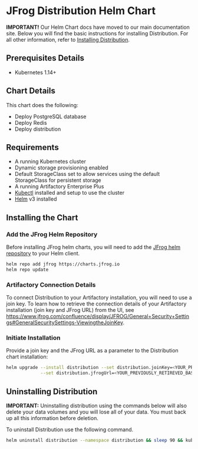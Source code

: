 # JFrog Distribution Helm Chart

**IMPORTANT!** Our Helm Chart docs have moved to our main documentation site. Below you will find the basic instructions for installing Distribution. For all other information, refer to [Installing Distribution](https://www.jfrog.com/confluence/display/JFROG/Installing+Distribution).

## Prerequisites Details
* Kubernetes 1.14+

## Chart Details
This chart does the following:
* Deploy PostgreSQL database
* Deploy Redis
* Deploy distribution

## Requirements
- A running Kubernetes cluster
- Dynamic storage provisioning enabled
- Default StorageClass set to allow services using the default StorageClass for persistent storage
- A running Artifactory Enterprise Plus
- [Kubectl](https://kubernetes.io/docs/tasks/tools/install-kubectl/) installed and setup to use the cluster
- [Helm](https://helm.sh/) v3 installed

## Installing the Chart

### Add the JFrog Helm Repository
Before installing JFrog helm charts, you will need to add the [JFrog helm repository](https://charts.jfrog.io) to your Helm client.

```bash
helm repo add jfrog https://charts.jfrog.io
helm repo update
```

### Artifactory Connection Details
To connect Distribution to your Artifactory installation, you will need to use a join key. To learn how to retrieve the connection details of your Artifactory installation (join key and JFrog URL) from the UI, see https://www.jfrog.com/confluence/display/JFROG/General+Security+Settings#GeneralSecuritySettings-ViewingtheJoinKey. 

### Initiate Installation
Provide a join key and the JFrog URL as a parameter to the Distribution chart installation:

```bash
helm upgrade --install distribution --set distribution.joinKey=<YOUR_PREVIOUSLY_RETIREVED_JOIN_KEY> \
             --set distribution.jfrogUrl=<YOUR_PREVIOUSLY_RETIREVED_BASE_URL> --namespace distribution jfrog/distribution
```

## Uninstalling Distribution

**IMPORTANT:** Uninstalling distribution using the commands below will also delete your data volumes and you will lose all of your data. You must back up all this information before deletion.

To uninstall Distribution use the following command.

```bash
helm uninstall distribution --namespace distribution && sleep 90 && kubectl delete pvc -l app=distribution
```
